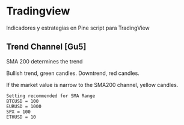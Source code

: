 # Tradingview
Indicadores y estrategias en Pine script para TradingView

## Trend Channel [Gu5]

SMA 200 determines the trend

Bullish trend, green candles. Downtrend, red candles.

If the market value is narrow to the SMA200 channel, yellow candles.
```
Setting recommended for SMA Range
BTCUSD = 100
EURUSD = 1000
SPX = 100
ETHUSD = 10
```
